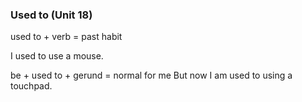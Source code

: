 ### Used to (Unit 18)

used to + verb = past habit

I used to use a mouse.

be + used to + gerund = normal for me
But now I am used to using a touchpad.